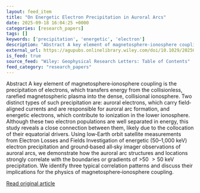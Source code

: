 ```yaml
---
layout: feed_item
title: "On Energetic Electron Precipitation in Auroral Arcs"
date: 2025-09-18 16:04:25 +0000
categories: [research_papers]
tags: []
keywords: ['precipitation', 'energetic', 'electron']
description: "Abstract A key element of magnetosphere‐ionosphere coupling is the precipitation of electrons, which transfers energy from the collisionless, rarefied magnet..."
external_url: https://agupubs.onlinelibrary.wiley.com/doi/10.1029/2025GL118589?af=R
is_feed: true
source_feed: "Wiley: Geophysical Research Letters: Table of Contents"
feed_category: "research_papers"
---
```


Abstract A key element of magnetosphere‐ionosphere coupling is the precipitation of electrons, which transfers energy from the collisionless, rarefied magnetospheric plasma into the dense, collisional ionosphere. Two distinct types of such precipitation are: auroral electrons, which carry field‐aligned currents and are responsible for auroral arc formation, and energetic electrons, which contribute to ionization in the lower ionosphere. Although these two electron populations are well separated in energy, this study reveals a close connection between them, likely due to the collocation of their equatorial drivers. Using low‐Earth orbit satellite measurements from Electron Losses and Fields Investigation of energetic (50–1,000 keV) electron precipitation and ground‐based all‐sky imager observations of auroral arcs, we demonstrate how the auroral arc structures and locations strongly correlate with the boundaries or gradients of >50 ${ >} 50$ keV precipitation. We identify three typical correlation patterns and discuss their implications for the physics of magnetosphere‐ionosphere coupling.

[Read original article](https://agupubs.onlinelibrary.wiley.com/doi/10.1029/2025GL118589?af=R)
